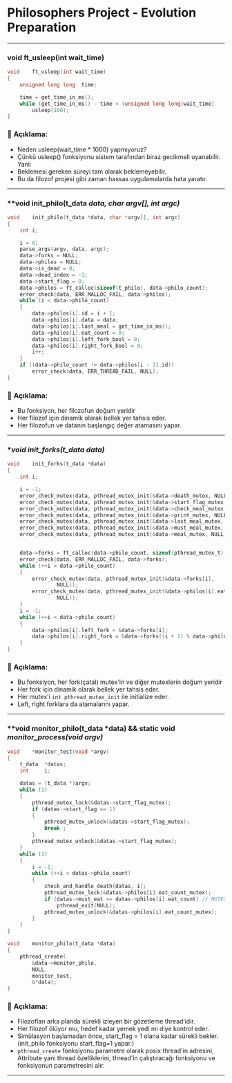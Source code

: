 # Philosophers Project - Evolution Preparation

---

###		**void	ft_usleep(int wait_time)**
```c
void	ft_usleep(int wait_time)
{
	unsigned long long	time;

	time = get_time_in_ms();
	while (get_time_in_ms() - time < (unsigned long long)wait_time)
		usleep(100);
}
```

### 🔧 **Açıklama:**
- Neden usleep(wait_time * 1000) yapmıyoruz?
- Çünkü usleep() fonksiyonu sistem tarafından biraz gecikmeli uyanabilir. Yani:
- Beklemesi gereken süreyi tam olarak beklemeyebilir.
- Bu da filozof projesi gibi zaman hassas uygulamalarda hata yaratır.

---

###		**void	init_philo(t_data *data, char *argv[], int argc)**
```c
void	init_philo(t_data *data, char *argv[], int argc)
{
	int	i;

	i = 0;
	parse_args(argv, data, argc);
	data->forks = NULL;
	data->philos = NULL;
	data->is_dead = 0;
	data->dead_index = -1;
	data->start_flag = 0;
	data->philos = ft_calloc(sizeof(t_philo), data->philo_count);
	error_check(data, ERR_MALLOC_FAIL, data->philos);
	while (i < data->philo_count)
	{
		data->philos[i].id = i + 1;
		data->philos[i].data = data;
		data->philos[i].last_meal = get_time_in_ms();
		data->philos[i].eat_count = 0;
		data->philos[i].left_fork_bool = 0;
		data->philos[i].right_fork_bool = 0;
		i++;
	}
	if ((data->philo_count != data->philos[i - 1].id))
		error_check(data, ERR_THREAD_FAIL, NULL);
}
```

### 🔧 **Açıklama:**
- Bu fonksiyon, her filozofun doğum yeridir
- Her filozof için dinamik olarak bellek yer tahsis eder.
- Her filozofun ve datanın başlangıç değer atamasını yapar.

---

###		**void	init_forks(t_data *data)**
```c
void	init_forks(t_data *data)
{
	int	i;

	i = -1;
	error_check_mutex(data, pthread_mutex_init(&data->death_mutex, NULL));
	error_check_mutex(data, pthread_mutex_init(&data->start_flag_mutex, NULL));
	error_check_mutex(data, pthread_mutex_init(&data->check_meal_mutex, NULL));
	error_check_mutex(data, pthread_mutex_init(&data->print_mutex, NULL));
	error_check_mutex(data, pthread_mutex_init(&data->last_meal_mutex, NULL));
	error_check_mutex(data, pthread_mutex_init(&data->must_meal_mutex, NULL));
	error_check_mutex(data, pthread_mutex_init(&data->meal_mutex, NULL));


	data->forks = ft_calloc(data->philo_count, sizeof(pthread_mutex_t));
	error_check(data, ERR_MALLOC_FAIL, data->forks);
	while (++i < data->philo_count)
	{
		error_check_mutex(data, pthread_mutex_init(&data->forks[i],
				NULL));
		error_check_mutex(data, pthread_mutex_init(&data->philos[i].eat_count_mutex,
				NULL));
	}
	i = -1;
	while (++i < data->philo_count)
	{
		data->philos[i].left_fork = &data->forks[i];
		data->philos[i].right_fork = &data->forks[(i + 1) % data->philo_count];
	}
}
```

### 🔧 **Açıklama:**
- Bu fonksiyon, her fork(çatal) mutex'in ve diğer mutexlerin doğum yeridir
- Her fork için dinamik olarak bellek yer tahsis eder.
- Her mutex'i ` int pthread_mutex_init ` ile initialize eder.
- Left, right forklara da atamalarını yapar.

---

###		**void	monitor_philo(t_data *data) && static void	*monitor_process(void *argv)**
```c
void	*monitor_test(void *argv)
{
	t_data	*datas;
	int		i;

	datas = (t_data *)argv;
	while (1)
	{
		pthread_mutex_lock(&datas->start_flag_mutex);
		if (datas->start_flag == 1)
		{
			pthread_mutex_unlock(&datas->start_flag_mutex);	
			break ;
		}
		pthread_mutex_unlock(&datas->start_flag_mutex);
	}
	while (1)
	{
		i = -1;
		while (++i < datas->philo_count)
		{
			check_and_handle_death(datas, i);
			pthread_mutex_lock(&datas->philos[i].eat_count_mutex);
			if (datas->must_eat == datas->philos[i].eat_count) // MUTEX
				pthread_exit(NULL);
			pthread_mutex_unlock(&datas->philos[i].eat_count_mutex);
		}
	}
}

void	monitor_philo(t_data *data)
{
	pthread_create(
		&data->monitor_philo,
		NULL,
		monitor_test,
		&*data);
}
```

### 🔧 **Açıklama:**
- Filozofları arka planda sürekli izleyen bir gözetleme thread’idir.
- Her filozof ölüyor mu, hedef kadar yemek yedi mi diye kontrol eder.
- Simülasyon başlamadan önce, start_flag = 1 olana kadar sürekli bekler.(init_philo fonksiyonu start_flag=1 yapar.)
- `pthread_create` fonksiyonu parametre olarak posix thread'in adresini, Attribute yani thread özelliklerini, thread'in çalıştıracağı fonksiyonu ve fonksiyonun parametresini alır.
---